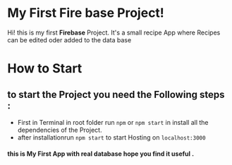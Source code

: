 # My First Fire base Project!

Hi! this is my first  **Firebase** Project. It's a small recipe App where Recipes can be edited oder added to the data base


# How to Start

## to start the Project you need the Following steps :
- First in Terminal in root folder run `npm` or `npm start` in install all the dependencies of the Project.
- after installationrun `npm start` to start Hosting on `localhost:3000`


#### this is My First App with real database hope you find it useful .